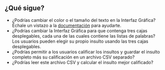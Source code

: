 ## ¿Qué sigue?

- ¿Podrías cambiar el color o el tamaño del texto en la Interfaz Gráfica? Échale un vistazo a la [documentación](https://lawsie.github.io/guizero/text/) para ayudarte.
- ¿Podrías cambiar la Interfaz Gráfica para que contenga tres cajas desplegables, cada una de las cuales contiene las listas de palabras? Los usuarios pueden elegir su propio insulto usando las tres cajas desplegables.
- ¿Podrías permitir a los usuarios calificar los insultos y guardar el insulto completo más su calificación en un archivo CSV separado?
- ¿Podrías leer este archivo CSV y calcular el insulto mejor calificado?

